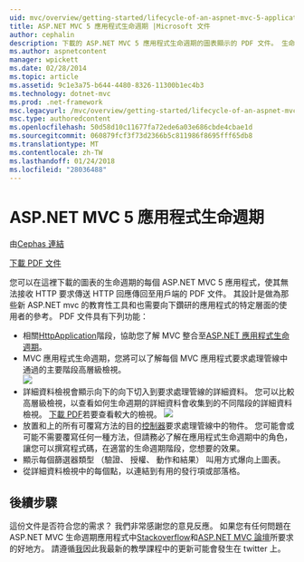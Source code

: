 ```yaml
---
uid: mvc/overview/getting-started/lifecycle-of-an-aspnet-mvc-5-application
title: ASP.NET MVC 5 應用程式生命週期 |Microsoft 文件
author: cephalin
description: 下載的 ASP.NET MVC 5 應用程式生命週期的圖表顯示的 PDF 文件。 生命週期本文提供 MVC 生命週期的高層級檢視...
ms.author: aspnetcontent
manager: wpickett
ms.date: 02/28/2014
ms.topic: article
ms.assetid: 9c1e3a75-b644-4480-8326-11300b1ec4b3
ms.technology: dotnet-mvc
ms.prod: .net-framework
msc.legacyurl: /mvc/overview/getting-started/lifecycle-of-an-aspnet-mvc-5-application
msc.type: authoredcontent
ms.openlocfilehash: 50d58d10c11677fa72ede6a03e686cbde4cbae1d
ms.sourcegitcommit: 060879fcf3f73d2366b5c811986f8695fff65db8
ms.translationtype: MT
ms.contentlocale: zh-TW
ms.lasthandoff: 01/24/2018
ms.locfileid: "28036488"
---
```

<a name="lifecycle-of-an-aspnet-mvc-5-application"></a>ASP.NET MVC 5 應用程式生命週期
====================
由[Cephas 連結](https://github.com/cephalin)

[下載 PDF 文件](lifecycle-of-an-aspnet-mvc-5-application/_static/lifecycle-of-an-aspnet-mvc-5-application1.pdf)

您可以在這裡下載的圖表的生命週期的每個 ASP.NET MVC 5 應用程式，使其無法接收 HTTP 要求傳送 HTTP 回應傳回至用戶端的 PDF 文件。 其設計是做為那些新 ASP.NET mvc 的教育性工具和也需要向下鑽研的應用程式的特定層面的使用者的參考。 PDF 文件具有下列功能：

- 相關[HttpApplication](https://msdn.microsoft.com/library/system.web.httpapplication.aspx)階段，協助您了解 MVC 整合至[ASP.NET 應用程式生命週期](https://msdn.microsoft.com/library/bb470252.aspx)。
- MVC 應用程式生命週期，您將可以了解每個 MVC 應用程式要求處理管線中通過的主要階段高層級檢視。  
    ![](lifecycle-of-an-aspnet-mvc-5-application/_static/image1.jpg)
- 詳細資料檢視會顯示向下的向下切入到要求處理管線的詳細資料。 您可以比較高層級檢視，以查看如何生命週期的詳細資料會收集到的不同階段的詳細資料檢視。 [下載 PDF](lifecycle-of-an-aspnet-mvc-5-application/_static/lifecycle-of-an-aspnet-mvc-5-application1.pdf)若要查看較大的檢視。
    ![](lifecycle-of-an-aspnet-mvc-5-application/_static/image2.jpg)
- 放置和上的所有可覆寫方法的目的[控制器](https://msdn.microsoft.com/library/system.web.mvc.controller.aspx)要求處理管線中的物件。 您可能會或可能不需要覆寫任何一種方法，但請務必了解在應用程式生命週期中的角色，讓您可以撰寫程式碼，在適當的生命週期階段，您想要的效果。
- 顯示每個篩選器類型 （驗證、 授權、 動作和結果） 叫用方式爆向上圖表。
- 從詳細資料檢視中的每個點，以連結到有用的發行項或部落格。


## <a name="next-steps"></a>後續步驟

這份文件是否符合您的需求？ 我們非常感謝您的意見反應。 如果您有任何問題在 ASP.NET MVC 生命週期應用程式中[Stackoverflow](http://stackoverflow.com/help)和[ASP.NET MVC 論壇](https://forums.asp.net/1146.aspx)所要求的好地方。 請遵循[我](https://twitter.com/Cephas_MSFT)因此我最新的教學課程中的更新可能會發生在 twitter 上。
